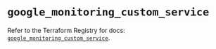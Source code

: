 # `google_monitoring_custom_service`

Refer to the Terraform Registry for docs: [`google_monitoring_custom_service`](https://registry.terraform.io/providers/hashicorp/google/6.33.0/docs/resources/monitoring_custom_service).
